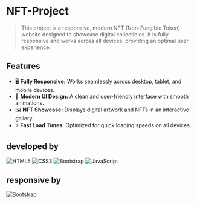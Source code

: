 # NFT-Project
>This project is a responsive, modern NFT (Non-Fungible Token) website designed to showcase digital collectibles. It is fully responsive and works across all devices, providing an optimal user experience.

## Features

- 🖥️ **Fully Responsive:** Works seamlessly across desktop, tablet, and mobile devices.
- 🎨 **Modern UI Design:** A clean and user-friendly interface with smooth animations.
- 🖼️ **NFT Showcase:** Displays digital artwork and NFTs in an interactive gallery.
- ⚡ **Fast Load Times:** Optimized for quick loading speeds on all devices.




## developed by 

![HTML5](https://img.shields.io/badge/html5-%23E34F26.svg?style=for-the-badge&logo=html5&logoColor=white)
![CSS3](https://img.shields.io/badge/css3-%231572B6.svg?style=for-the-badge&logo=css3&logoColor=white)
![Bootstrap](https://img.shields.io/badge/bootstrap-%238511FA.svg?style=for-the-badge&logo=bootstrap&logoColor=white)
![JavaScript](https://img.shields.io/badge/javascript-%23323330.svg?style=for-the-badge&logo=javascript&logoColor=%23F7DF1E)


## responsive  by
![Bootstrap](https://img.shields.io/badge/bootstrap-%238511FA.svg?style=for-the-badge&logo=bootstrap&logoColor=white)

